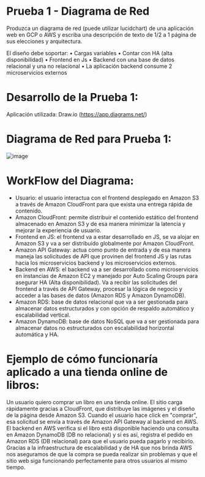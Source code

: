 # Prueba 1 - Diagrama de Red
Produzca un diagrama de red (puede utilizar lucidchart) de una aplicación web en GCP o AWS y escriba una descripción de
texto de 1/2 a 1 página de sus elecciones y arquitectura.

El diseño debe soportar:
• Cargas variables
• Contar con HA (alta disponibilidad)
• Frontend en Js
• Backend con una base de datos relacional y una no relacional
• La aplicación backend consume 2 microservicios externos

# Desarrollo de la Prueba 1:
Aplicación utilizada: Draw.io (https://app.diagrams.net/)

# Diagrama de Red para Prueba 1:
![image](https://github.com/frangcalzada/Craftech-Desafio-2024/assets/40276177/c9f59c0a-12fc-4023-80f5-76416fda5ebe)

# WorkFlow del Diagrama:
* Usuario: el usuario interactua con el frontend desplegado en Amazon S3 a través de Amazon CloudFront para que exista una entrega rápida de contenido.
* Amazon CloudFront: permite distribuir el contenido estático del frontend almacenado en Amazon S3 y de esa manera minimizar la latencia y mejorar la experiencia de usuario.
* Frontend en JS: el frontend va a estar desarrollado en JS, se va alojar en Amazon S3 y va a ser distribuído globalmente por Amazon CloudFront.
* Amazon API Gateway: actua como punto de entrada y de esa manera maneja las solicitudes de API que provinen del frontend JS y las rutas hacia los microservicios backend y los microservicios externos.
* Backend en AWS: el backend va a ser desarrollado como microservicios en instancias de Amazon EC2 y manejado por Auto Scaling Groups para asegurar HA (Alta disponibilidad). Va a recibir las solicitudes
  del frontend a través de API Gateway, procesar la lógica de negocio y acceder a las bases de datos (Amazon RDS y Amazon DynamoDB).
* Amazon RDS: base de datos relacional que va a ser gestionada para almacenar datos estructurados y con opción de respaldo automático y escalabilidad vertical.
* Amazon DynamoDB: base de datos NoSQL que va a ser gestionada para almacenar datos no estructurados con escalabilidad horizontal automática y HA.

# Ejemplo de cómo funcionaría aplicado a una tienda online de libros:
Un usuario quiero comprar un libro en una tienda online. El sitio carga rápidamente gracias a CloudFront, que distribuye las imágenes y el diseño de la página desde Amazon S3.
Cuando el usuario hace click en "comprar", esa solicitud se envía a través de Amazon API Gateway al backend en AWS.
El backend en AWS verifica si el libro está disponible haciendo una consulta en Amazon DynamoDB (DB no relacional) y si es así, registra el pedido en Amazon RDS (DB relacional) para que el usuario
pueda pagarlo y recibirlo.
Gracias a la infraestructura de escalabilidad y de HA que nos brinda AWS nos aseguramos de que la compra se pueda realizar sin problemas y que el sitio web siga funcionando perfectamente para otros usuarios al
mismo tiempo.


